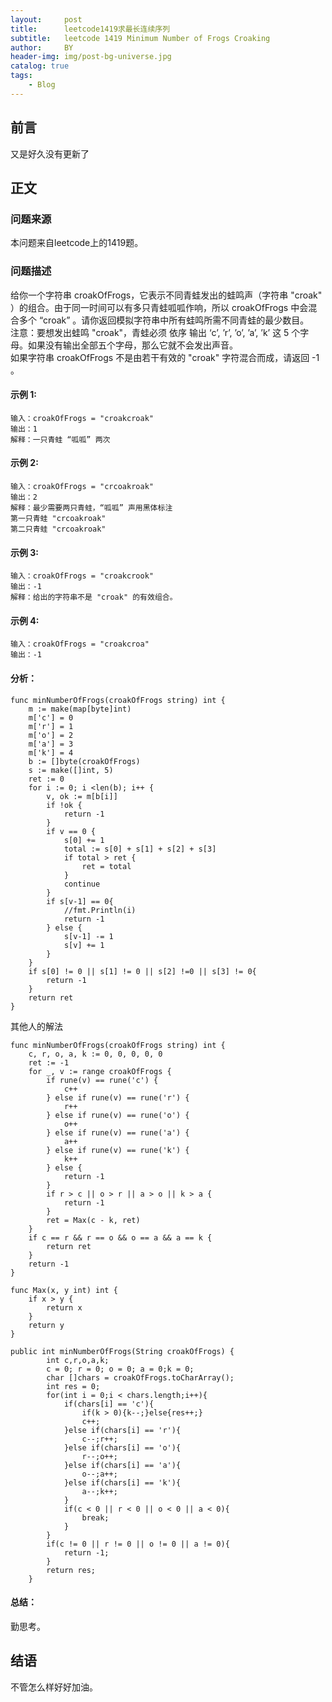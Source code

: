 ```yaml
---
layout:     post
title:      leetcode1419求最长连续序列
subtitle:   leetcode 1419 Minimum Number of Frogs Croaking
author:     BY
header-img: img/post-bg-universe.jpg
catalog: true
tags:
    - Blog
---
```



## 前言

又是好久没有更新了

## 正文

### 问题来源

本问题来自leetcode上的1419题。  

### 问题描述

给你一个字符串 croakOfFrogs，它表示不同青蛙发出的蛙鸣声（字符串 "croak" ）的组合。由于同一时间可以有多只青蛙呱呱作响，所以 croakOfFrogs 中会混合多个 “croak” 。请你返回模拟字符串中所有蛙鸣所需不同青蛙的最少数目。  
注意：要想发出蛙鸣 "croak"，青蛙必须 依序 输出 ‘c’, ’r’, ’o’, ’a’, ’k’ 这 5 个字母。如果没有输出全部五个字母，那么它就不会发出声音。   
如果字符串 croakOfFrogs 不是由若干有效的 "croak" 字符混合而成，请返回 -1 。  

#### 示例 1:
```
输入：croakOfFrogs = "croakcroak"
输出：1 
解释：一只青蛙 “呱呱” 两次
```

#### 示例 2:
```
输入：croakOfFrogs = "crcoakroak"
输出：2 
解释：最少需要两只青蛙，“呱呱” 声用黑体标注
第一只青蛙 "crcoakroak"
第二只青蛙 "crcoakroak"
```

#### 示例 3:
```
输入：croakOfFrogs = "croakcrook"
输出：-1
解释：给出的字符串不是 "croak" 的有效组合。
```

#### 示例 4:
```
输入：croakOfFrogs = "croakcroa"
输出：-1
```

#### 分析：  
```
func minNumberOfFrogs(croakOfFrogs string) int {
    m := make(map[byte]int)
    m['c'] = 0 
    m['r'] = 1 
    m['o'] = 2 
    m['a'] = 3 
    m['k'] = 4
    b := []byte(croakOfFrogs)
    s := make([]int, 5)
    ret := 0
    for i := 0; i <len(b); i++ {
        v, ok := m[b[i]] 
        if !ok {
            return -1
        }
        if v == 0 {
            s[0] += 1
            total := s[0] + s[1] + s[2] + s[3]
            if total > ret {
                ret = total
            }
            continue
        }
        if s[v-1] == 0{
            //fmt.Println(i)
            return -1
        } else {
            s[v-1] -= 1 
            s[v] += 1
        }
    }
    if s[0] != 0 || s[1] != 0 || s[2] !=0 || s[3] != 0{
        return -1
    }
    return ret
}
```
其他人的解法
```
func minNumberOfFrogs(croakOfFrogs string) int {
    c, r, o, a, k := 0, 0, 0, 0, 0
    ret := -1
    for _, v := range croakOfFrogs {
        if rune(v) == rune('c') {
            c++
        } else if rune(v) == rune('r') {
            r++
        } else if rune(v) == rune('o') {
            o++
        } else if rune(v) == rune('a') {
            a++
        } else if rune(v) == rune('k') {
            k++
        } else {
            return -1
        }
        if r > c || o > r || a > o || k > a {
            return -1
        }
        ret = Max(c - k, ret)
    }
    if c == r && r == o && o == a && a == k {
        return ret
    }
    return -1
}

func Max(x, y int) int {
    if x > y {
        return x
    }
    return y
}
```
```
public int minNumberOfFrogs(String croakOfFrogs) {
        int c,r,o,a,k;
        c = 0; r = 0; o = 0; a = 0;k = 0;
        char []chars = croakOfFrogs.toCharArray();
        int res = 0;
        for(int i = 0;i < chars.length;i++){
            if(chars[i] == 'c'){
                if(k > 0){k--;}else{res++;}
                c++;
            }else if(chars[i] == 'r'){
                c--;r++;
            }else if(chars[i] == 'o'){
                r--;o++;
            }else if(chars[i] == 'a'){
                o--;a++;
            }else if(chars[i] == 'k'){
                a--;k++;
            }
            if(c < 0 || r < 0 || o < 0 || a < 0){
                break;
            }
        }
        if(c != 0 || r != 0 || o != 0 || a != 0){
            return -1;
        }
        return res;
    }
```

#### 总结：
勤思考。  

## 结语
不管怎么样好好加油。
